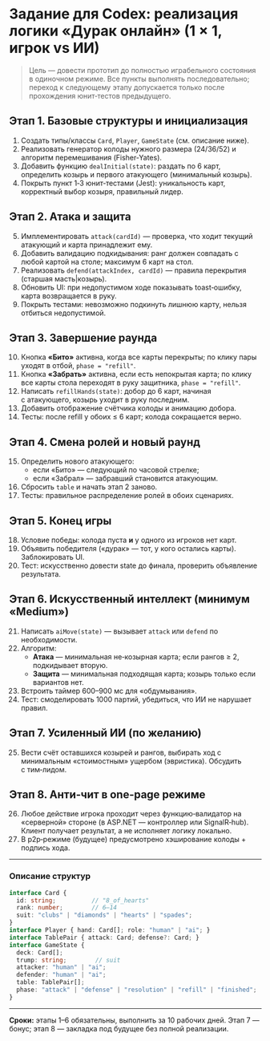 # Задание для Codex: реализация логики «Дурак онлайн» (1 × 1, игрок vs ИИ)

> Цель — довести прототип до полностью играбельного состояния в одиночном режиме. Все пункты выполнять последовательно; переход к следующему этапу допускается только после прохождения юнит‑тестов предыдущего.

## Этап 1. Базовые структуры и инициализация

1. Создать типы/классы `Card`, `Player`, `GameState` (см. описание ниже).
2. Реализовать генератор колоды нужного размера (24/36/52) и алгоритм перемешивания (Fisher‑Yates).
3. Добавить функцию `dealInitial(state)`: раздать по 6 карт, определить козырь и первого атакующего (минимальный козырь).
4. Покрыть пункт 1‑3 юнит‑тестами (Jest): уникальность карт, корректный выбор козыря, правильный лидер.

## Этап 2. Атака и защита

5. Имплементировать `attack(cardId)` — проверка, что ходит текущий атакующий и карта принадлежит ему.
6. Добавить валидацию подкидывания: ранг должен совпадать с любой картой на столе; максимум 6 карт на стол.
7. Реализовать `defend(attackIndex, cardId)` — правила перекрытия (старшая масть|козырь).
8. Обновить UI: при недопустимом ходе показывать toast‑ошибку, карта возвращается в руку.
9. Покрыть тестами: невозможно подкинуть лишнюю карту, нельзя отбиться недопустимой.

## Этап 3. Завершение раунда

10. Кнопка **«Бито»** активна, когда все карты перекрыты; по клику пары уходят в отбой, `phase = "refill"`.
11. Кнопка **«Забрать»** активна, если есть непокрытая карта; по клику все карты стола переходят в руку защитника, `phase = "refill"`.
12. Написать `refillHands(state)`: добор до 6 карт, начиная с атакующего, козырь уходит в руку последним.
13. Добавить отображение счётчика колоды и анимацию добора.
14. Тесты: после refill у обоих ≤ 6 карт; колода сокращается верно.

## Этап 4. Смена ролей и новый раунд

15. Определить нового атакующего:
    - если «Бито» — следующий по часовой стрелке;
    - если «Забрал» — забравший становится атакующим.
16. Сбросить `table` и начать этап 2 заново.
17. Тесты: правильное распределение ролей в обоих сценариях.

## Этап 5. Конец игры

18. Условие победы: колода пуста **и** у одного из игроков нет карт.
19. Объявить победителя («дурак» — тот, у кого остались карты). Заблокировать UI.
20. Тест: искусственно довести state до финала, проверить объявление результата.

## Этап 6. Искусственный интеллект (минимум «Medium»)

21. Написать `aiMove(state)` — вызывает `attack` или `defend` по необходимости.
22. Алгоритм:
    - **Атака** — минимальная не‑козырная карта; если рангов ≥ 2, подкидывает вторую.
    - **Защита** — минимальная подходящая карта; козырь только если вариантов нет.
23. Встроить таймер 600–900 мс для «обдумывания».
24. Тест: смоделировать 1000 партий, убедиться, что ИИ не нарушает правил.

## Этап 7. Усиленный ИИ (по желанию)

25. Вести счёт оставшихся козырей и рангов, выбирать ход с минимальным «стоимостным» ущербом (эвристика). Обсудить с тим‑лидом.

## Этап 8. Анти‑чит в one‑page режиме

26. Любое действие игрока проходит через функцию‑валидатор на «серверной» стороне (в ASP.NET — контроллер или SignalR‑hub). Клиент получает результат, а не исполняет логику локально.
27. В p2p‑режиме (будущее) предусмотрено хэширование колоды + подпись хода.

---

### Описание структур

```ts
interface Card {
  id: string;          // "8_of_hearts"
  rank: number;        // 6–14
  suit: "clubs" | "diamonds" | "hearts" | "spades";
}
interface Player { hand: Card[]; role: "human" | "ai"; }
interface TablePair { attack: Card; defense?: Card; }
interface GameState {
  deck: Card[];
  trump: string;        // suit
  attacker: "human" | "ai";
  defender: "human" | "ai";
  table: TablePair[];
  phase: "attack" | "defense" | "resolution" | "refill" | "finished";
}
```

---

**Сроки:** этапы 1–6 обязательны, выполнить за 10 рабочих дней. Этап 7 — бонус; этап 8 — закладка под будущее без полной реализации.

